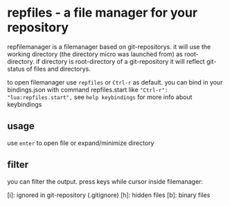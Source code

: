 # repfiles - a file manager for your repository 

repfilemanager is a filemanager based on git-repositorys. 
it will use the working directory (the directory micro was launched from) as root-directory.
if directory is root-directory of a git-repository it will reflect git-status of 
files and directorys. 

to open filemanager use `repfiles` or `Ctrl-r` as default.
you can bind in your bindings.json with command repfiles.start
like `"Ctrl-r": "lua:repfiles.start",`
see `help keybindings` for more info about keybindings

## usage

use `enter` to open file or expand/minimize directory


## filter

you can filter the output. press keys while cursor inside filemanager:

[i]: ignored in git-repository (.gitignore)
[h]: hidden files 
[b]: binary files